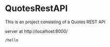 # QuotesRestAPI

This is an project consisting of a Quotes REST API

server at http://localhost:8000/

    
    /hello
